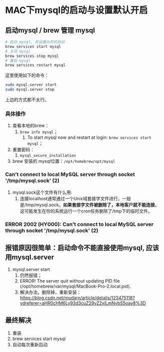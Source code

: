 # MAC下mysql的启动与设置默认开启

## 启动mysql / brew 管理 mysql

```bash
# 启动 mysql, 并设置为开机启动
brew services start mysql
# 关闭 mysql
brew services stop mysql
# 重启 mysql
brew services restart mysql
```

这里使用如下的命令：

```bash
sudo mysql.server start
sudo mysql.server stop
```

上边的方式都不太行。

### 具体操作

1. 查看本地的brew：
   1. `brew info mysql`；
      1. To start mysql now and restart at login: `brew services start mysql`；
2. 重置密码：
   1. `mysql_secure_installation`
3. brew 安装的 mysql位置：`/opt/homebrew/opt/mysql`

### Can't connect to local MySQL server through socket '/tmp/mysql.sock' (2)

1. mysql.sock这个文件有什么用:
   1. 连接localhost通常通过一个Unix域套接字文件进行，一般是/tmp/mysql.sock。**如果套接字文件被删除了，本地客户就不能连接**。这可能发生在你的系统运行一个cron任务删除了/tmp下的临时文件。

### ERROR 2002 (HY000): Can't connect to local MySQL server through socket '/tmp/mysql.sock' (2)

## 报错原因很简单：启动命令不能直接使用mysql, 应该用mysql.server

1. mysql.server start
   1. 仍然报错；
   2. ERROR! The server quit without updating PID file (/opt/homebrew/var/mysql/MacBook-Pro-2.local.pid).
   3. 解决办法，删除掉，重新安装：<https://blog.csdn.net/mudarn/article/details/123475118?ydreferer=aHR0cHM6Ly93d3cuZ29vZ2xlLmNvbS5oay8%3D>

## 最终解决

1. 重装
2. brew services start mysql
3. 自动每次重新启动
